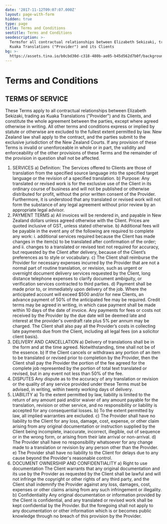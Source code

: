 ```yaml
---
date: '2017-11-12T09:07:07.000Z'
layout: page-with-form
hidden: true
type: page
title: Terms and Conditions
seotitle: Terms and Conditions
seodescription: >-
  Termsfor all contractual relationships between Elizabeth Sekizaki, trading as
  Kuaka Translations ("Provider") and its Clients
bg: >-
  https://assets.tina.io/b0cbd30d-c318-480b-ae05-b45d562d7b0f/backgrounds/leafy.jpg
---
```


# Terms and Conditions

## TERMS OF SERVICE

These Terms apply to all contractual relationships between Elizabeth Sekizaki, trading as Kuaka Translations ("Provider") and its Clients, and constitute the whole agreement between the parties, except where agreed otherwise in writing. All other terms and conditions express or implied by statute or otherwise are excluded to the fullest extent permitted by law. New Zealand law shall apply to the contract, and the parties submit to the exclusive jurisdiction of the New Zealand Courts. If any provision of these Terms is invalid or unenforceable in whole or in part, the validity and enforceability of the other provisions of these Terms and the remainder of the provision in question shall not be affected.

1. SERVICES
   a) Definition:
   The Services offered to Clients are those of translation from the specified source language into the specified target language or the revision of a specified translation.
   b) Purpose:
   Any translated or revised work is for the exclusive use of the Client in its ordinary course of business and will not be published or otherwise distributed for profit, without the prior written consent of the Provider. Furthermore, it is understood that any translated or revised work will not form the substance of any legal agreement without prior review by an appropriate legal advisor.
2. PAYMENT TERMS
   a) All invoices will be rendered in, and payable in New Zealand dollars unless agreed otherwise with the Client. Prices are quoted inclusive of GST, unless stated otherwise.
   b) Additional fees will be payable in the event any of the following are required to complete any work:
   i. additional services required because the Client has made changes in the item(s) to be translated after confirmation of the order; and
   ii. changes to a translated or revised text not required for accuracy, but requested by the Client after delivery, because of the Client’s preferences as to style or vocabulary.
   c) The Client shall reimburse the Provider for necessary expenses incurred by the Provider that are not a normal part of routine translation, or revision, such as urgent or overnight document delivery services requested by the Client, long distance telephone expenses to clarify document ambiguity, or verification services contracted to third parties.
   d) Payment shall be made prior to, or immediately upon delivery of the job. Where the anticipated account will exceed $500 and/or for new Clients, an advance payment of 50% of the anticipated fee may be required. Credit terms may be agreed in writing, in which case payment shall be made within 10 days of the date of invoice. Any payments for fees or costs not received by the Provider by the due date will be deemed late and interest at the provider's overdraft rate plus 5% per annum may be charged. The Client shall also pay all the Provider’s costs in collecting late payments due from the Client, including all legal fees (on a solicitor client basis).
3. DELIVERY AND CANCELLATION
   a) Delivery of translations shall be in the form and at the time agreed. Notwithstanding, time shall not be of the essence.
   b) If the Client cancels or withdraws any portion of an item to be translated or revised prior to completion by the Provider, then the Client shall pay the Provider the portion of the fee agreed for the complete job represented by the portion of total text translated or revised, but in any event not less than 50% of the fee.
4. DISPUTES
   Any dispute as to the accuracy of any translation or revision or the quality of any service provided under these Terms must be advised, in writing, within twenty working days of delivery.
5. LIABILITY
   a) To the extent permitted by law, liability is limited to the return of any amount paid and/or waiver of any amount payable for the translation, revision or other service, and no responsibility or liability is accepted for any consequential losses.
   b) To the extent permitted by law, all implied warranties are excluded.
   c) The Provider shall have no liability to the Client for any loss, damage, cost, expense, or other claim arising from any original documentation or instruction supplied by the Client being incomplete, inaccurate, incorrect, illegible, out of sequence or in the wrong form, or arising from their late arrival or non-arrival.
   d) The Provider shall have no responsibility whatsoever for any change made to a translation or revision by any person other than the Provider.
   e) The Provider shall have no liability to the Client for delays due to any cause beyond the Provider's reasonable control.
6. DOCUMENT OWNERSHIP AND CONFIDENTIALITY
   a) Right to use documentation
   The Client warrants that any original documentation and its use by the Provider as requested by the Client shall be lawful and will not infringe the copyright or other rights of any third party, and the Client shall indemnify the Provider against any loss, damages, cost, expenses or other claims arising from any such infringement or illegality.
   b) Confidentiality
   Any original documentation or information provided by the Client is confidential, and any translated or revised work shall be kept confidential by the Provider. But the foregoing shall not apply to any documentation or other information which is or becomes public knowledge through no breach of this provision by the Provider.
